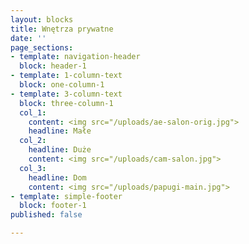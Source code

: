 ```yaml
---
layout: blocks
title: Wnętrza prywatne
date: ''
page_sections:
- template: navigation-header
  block: header-1
- template: 1-column-text
  block: one-column-1
- template: 3-column-text
  block: three-column-1
  col_1:
    content: <img src="/uploads/ae-salon-orig.jpg">
    headline: Małe
  col_2:
    headline: Duże
    content: <img src="/uploads/cam-salon.jpg">
  col_3:
    headline: Dom
    content: <img src="/uploads/papugi-main.jpg">
- template: simple-footer
  block: footer-1
published: false

---
```

